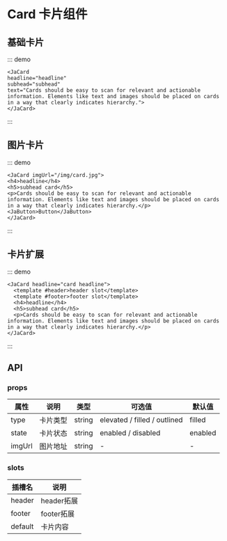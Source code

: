 # Card 卡片组件

## 基础卡片

::: demo
```vue
<JaCard 
headline="headline" 
subhead="subhead" 
text="Cards should be easy to scan for relevant and actionable information. Elements like text and images should be placed on cards in a way that clearly indicates hierarchy.">
</JaCard>
```
:::


## 图片卡片

::: demo
```vue
<JaCard imgUrl="/img/card.jpg">
<h4>headline</h4>
<h5>subhead card</h5>
<p>Cards should be easy to scan for relevant and actionable information. Elements like text and images should be placed on cards in a way that clearly indicates hierarchy.</p>
<JaButton>Button</JaButton>
</JaCard>
```
:::

## 卡片扩展

::: demo
```vue
<JaCard headline="card headline">
  <template #header>header slot</template>
  <template #footer>footer slot</template>
  <h4>headline</h4>
  <h5>subhead card</h5>
  <p>Cards should be easy to scan for relevant and actionable information. Elements like text and images should be placed on cards in a way that clearly indicates hierarchy.</p>
</JaCard>
```
:::

## API
### props 
| 属性 | 说明 | 类型 | 可选值 | 默认值 | 
| --- | ---- | ---- | ----- | ------ | 
| type | 卡片类型 | string | elevated / filled / outlined | filled |
| state | 卡片状态 | string | enabled / disabled | enabled |
| imgUrl | 图片地址 | string | - | - |

### slots
| 插槽名 | 说明 |
| ----- | ----- |
| header | header拓展 |
| footer | footer拓展 |
| default | 卡片内容 |
